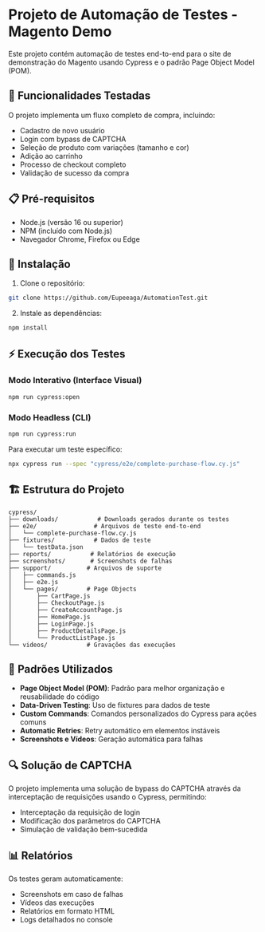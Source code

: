 # Projeto de Automação de Testes - Magento Demo

Este projeto contém automação de testes end-to-end para o site de demonstração do Magento usando Cypress e o padrão Page Object Model (POM).

## 🚀 Funcionalidades Testadas

O projeto implementa um fluxo completo de compra, incluindo:
- Cadastro de novo usuário
- Login com bypass de CAPTCHA
- Seleção de produto com variações (tamanho e cor)
- Adição ao carrinho
- Processo de checkout completo
- Validação de sucesso da compra

## 📋 Pré-requisitos

- Node.js (versão 16 ou superior)
- NPM (incluído com Node.js)
- Navegador Chrome, Firefox ou Edge

## 🔧 Instalação

1. Clone o repositório:
```bash
git clone https://github.com/Eupeeaga/AutomationTest.git
```

2. Instale as dependências:
```bash
npm install
```

## ⚡ Execução dos Testes

### Modo Interativo (Interface Visual)
```bash
npm run cypress:open
```

### Modo Headless (CLI)
```bash
npm run cypress:run
```

Para executar um teste específico:
```bash
npx cypress run --spec "cypress/e2e/complete-purchase-flow.cy.js"
```

## 🏗️ Estrutura do Projeto

```
cypress/
├── downloads/           # Downloads gerados durante os testes
├── e2e/                # Arquivos de teste end-to-end
│   └── complete-purchase-flow.cy.js
├── fixtures/           # Dados de teste
│   └── testData.json
├── reports/           # Relatórios de execução
├── screenshots/       # Screenshots de falhas
├── support/          # Arquivos de suporte
│   ├── commands.js
│   ├── e2e.js
│   └── pages/        # Page Objects
│       ├── CartPage.js
│       ├── CheckoutPage.js
│       ├── CreateAccountPage.js
│       ├── HomePage.js
│       ├── LoginPage.js
│       ├── ProductDetailsPage.js
│       └── ProductListPage.js
└── videos/           # Gravações das execuções
```

## 📝 Padrões Utilizados

- **Page Object Model (POM)**: Padrão para melhor organização e reusabilidade do código
- **Data-Driven Testing**: Uso de fixtures para dados de teste
- **Custom Commands**: Comandos personalizados do Cypress para ações comuns
- **Automatic Retries**: Retry automático em elementos instáveis
- **Screenshots e Vídeos**: Geração automática para falhas

## 🔍 Solução de CAPTCHA

O projeto implementa uma solução de bypass do CAPTCHA através da interceptação de requisições usando o Cypress, permitindo:
- Interceptação da requisição de login
- Modificação dos parâmetros do CAPTCHA
- Simulação de validação bem-sucedida

## 📊 Relatórios

Os testes geram automaticamente:
- Screenshots em caso de falhas
- Vídeos das execuções
- Relatórios em formato HTML
- Logs detalhados no console
